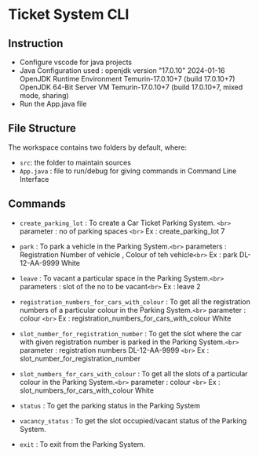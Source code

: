 # Ticket System CLI

## Instruction
- Configure vscode for java projects
- Java Configuration used :
openjdk version "17.0.10" 2024-01-16
OpenJDK Runtime Environment Temurin-17.0.10+7 (build 17.0.10+7)
OpenJDK 64-Bit Server VM Temurin-17.0.10+7 (build 17.0.10+7, mixed mode, sharing)
- Run the App.java file

## File Structure

The workspace contains two folders by default, where:

- `src`: the folder to maintain sources
- `App.java` : file to run/debug for giving commands in Command Line Interface

## Commands 

- `create_parking_lot` : To create a Car Ticket Parking System. `<br>`
    parameter : no of parking spaces `<br>`
    Ex : create_parking_lot 7

- `park` : To park a vehicle in the Parking System.`<br>`
    parameters : Registration Number of vehicle , Colour of teh vehicle`<br>`
    Ex : park DL-12-AA-9999 White

- `leave` : To vacant a particular space in the Parking System.`<br>`
    parameters : slot of the no to be vacant`<br>`
    Ex : leave 2

- `registration_numbers_for_cars_with_colour` : To get all the registration numbers of a particular colour in the Parking System.`<br>`
    parameter : colour `<br>`
    Ex : registration_numbers_for_cars_with_colour White

- `slot_number_for_registration_number` : To get the slot where the car with given registration number is parked in the Parking System.`<br>`
    parameter : registration numbers DL-12-AA-9999 `<br>`
    Ex : slot_number_for_registration_number 
    
- `slot_numbers_for_cars_with_colour` : To get all the slots of a particular colour in the Parking System.`<br>`
    parameter : colour `<br>`
    Ex : slot_numbers_for_cars_with_colour White
    
- `status` : To get the parking status in the Parking System

- `vacancy_status` : To get the slot occupied/vacant status of the Parking System.

- `exit` : To exit from the Parking System.
 